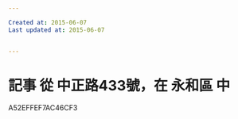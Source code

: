 ```yaml
---

Created at: 2015-06-07
Last updated at: 2015-06-07


---
```


# 記事 從 中正路433號，在 永和區 中


A52EFFEF7AC46CF3

